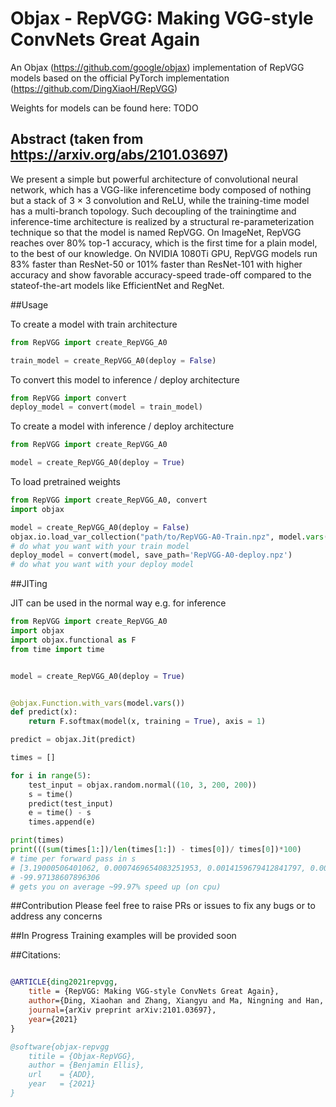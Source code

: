 # Objax - RepVGG: Making VGG-style ConvNets Great Again

An Objax (https://github.com/google/objax) implementation of RepVGG models based on the official PyTorch implementation (https://github.com/DingXiaoH/RepVGG)

Weights for models can be found here: TODO

## Abstract (taken from https://arxiv.org/abs/2101.03697)
We present a simple but powerful architecture of convolutional neural network, which has a VGG-like inferencetime body composed of nothing but a stack of 3 × 3 convolution and ReLU, while the training-time model has a
multi-branch topology. Such decoupling of the trainingtime and inference-time architecture is realized by a structural re-parameterization technique so that the model is
named RepVGG. On ImageNet, RepVGG reaches over 80%
top-1 accuracy, which is the first time for a plain model,
to the best of our knowledge. On NVIDIA 1080Ti GPU,
RepVGG models run 83% faster than ResNet-50 or 101%
faster than ResNet-101 with higher accuracy and show favorable accuracy-speed trade-off compared to the stateof-the-art models like EfficientNet and RegNet.

##Usage

To create a model with train architecture  
```python
from RepVGG import create_RepVGG_A0

train_model = create_RepVGG_A0(deploy = False)
```
To convert this model to inference / deploy architecture

```python
from RepVGG import convert
deploy_model = convert(model = train_model)
```

To create a model with inference / deploy architecture  
```python
from RepVGG import create_RepVGG_A0

model = create_RepVGG_A0(deploy = True)
```
To load pretrained weights 
```python
from RepVGG import create_RepVGG_A0, convert
import objax

model = create_RepVGG_A0(deploy = False)
objax.io.load_var_collection("path/to/RepVGG-A0-Train.npz", model.vars())
# do what you want with your train model
deploy_model = convert(model, save_path='RepVGG-A0-deploy.npz')
# do what you want with your deploy model
```
##JITing

JIT can be used in the normal way e.g. for inference 

```python
from RepVGG import create_RepVGG_A0
import objax
import objax.functional as F
from time import time


model = create_RepVGG_A0(deploy = True)


@objax.Function.with_vars(model.vars())
def predict(x):
    return F.softmax(model(x, training = True), axis = 1)

predict = objax.Jit(predict)

times = []

for i in range(5):
    test_input = objax.random.normal((10, 3, 200, 200))
    s = time()
    predict(test_input)
    e = time() - s
    times.append(e)

print(times) 
print(((sum(times[1:])/len(times[1:]) - times[0])/ times[0])*100)
# time per forward pass in s
# [3.19000506401062, 0.0007469654083251953, 0.0014159679412841797, 0.0007450580596923828, 0.0007431507110595703]
# -99.97138607896306
# gets you on average ~99.97% speed up (on cpu)
```

##Contribution 
Please feel free to raise PRs or issues to fix any bugs or to address any concerns 

##In Progress
Training examples will be provided soon

##Citations:
```bibtex

@ARTICLE{ding2021repvgg,
    title = {RepVGG: Making VGG-style ConvNets Great Again},
    author={Ding, Xiaohan and Zhang, Xiangyu and Ma, Ningning and Han, Jungong and Ding, Guiguang and Sun, Jian},
    journal={arXiv preprint arXiv:2101.03697},
    year={2021}
}

@software{objax-repvgg
    titile = {Objax-RepVGG},
    author = {Benjamin Ellis},
    url    = {ADD},
    year   = {2021}
}
```

